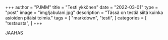 +++
author = "PJMM"
title = "Testi ykkönen"
date = "2022-03-01"
type = "post"
image = "img/jabulani.jpg"
description = "Tässä on testiä siitä kuinka asioiden pitäisi toimia."
tags = [
    "markdown",
    "testi",
    ]
categories = [
    "testausta",
]
+++

JAAHAS